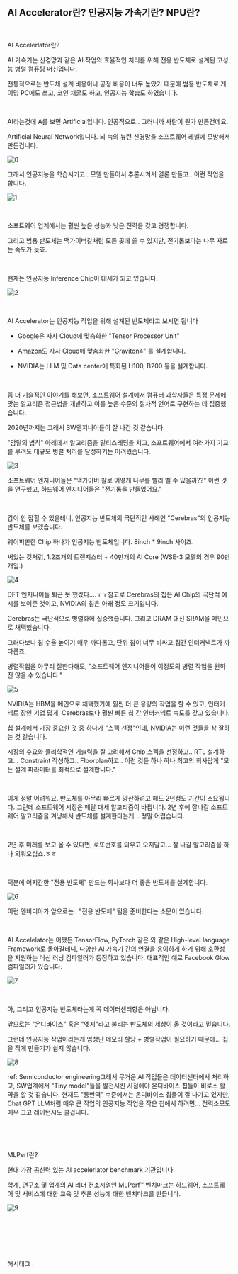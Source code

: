 ## AI Accelerator란? 인공지능 가속기란? NPU란?

​

AI Accelerlator란?

AI 가속기는 신경망과 같은 AI 작업의 효율적인 처리를 위해 전용 반도체로 설계된 고성능 병렬 컴퓨팅 머신입니다.

전통적으로는 반도체 설계 비용이나 공정 비용이 너무 높았기 때문에 범용 반도체로 게이밍 PC에도 쓰고, 코인 채굴도 하고, 인공지능 학습도 하였습니다.

​

AI라는것에 A를 보면 Artificial입니다. 인공적으로.. 그러니까 사람이 뭔가 만든건데요.

Artificial Neural Network입니다. 뇌 속의 뉴런 신경망을 소프트웨어 레벨에 모방해서 만든겁니다.

![0](/asset/img/223393183935/0.png)

그래서 인공지능을 학습시키고.. 모델 만들어서 추론시켜서 결론 만들고.. 이런 작업을 합니다.

![1](/asset/img/223393183935/1.png)

​

소프트웨어 업계에서는 훨씬 높은 성능과 낮은 전력을 갖고 경쟁합니다.

그리고 범용 반도체는 맥가이버칼처럼 모든 곳에 쓸 수 있지만, 전기톱보다는 나무 자르는 속도가 늦죠.

​

현재는 인공지능 Inference Chip이 대세가 되고 있습니다.

![2](/asset/img/223393183935/2.png)

​

AI Accelerator는 인공지능 작업을 위해 설계된 반도체라고 보시면 됩니다

- Google은 자사 Cloud에 맞춤화한 "Tensor Processor Unit"

- Amazon도 자사 Cloud에 맞춤화한 "Graviton4" 를 설계합니다.

- NVIDIA는 LLM 및 Data center에 특화된 H100, B200 등을 설계합니다.

​

좀 더 기술적인 이야기를 해보면, 소프트웨어 설계에서 컴퓨터 과학자들은 특정 문제에 맞는 알고리즘 접근법을 개발하고 이를 높은 수준의 절차적 언어로 구현하는 데 집중했습니다.

2020년까지는 그래서 SW엔지니어들이 잘 나간 것 같습니다.

"암달의 법칙" 아래에서 알고리즘을 멀티스레딩을 치고, 소프트웨어에서 여러가지 기교를 부려도 대규모 병렬 처리를 달성하기는 어려웠습니다.

![3](/asset/img/223393183935/3.png)

소프트웨어 엔지니어들은 "맥가이버 칼로 어떻게 나무를 빨리 벨 수 있을까??" 이런 것을 연구했고, 하드웨어 엔지니어들은 "전기톱을 만들었어요."

​

감이 안 잡힐 수 있을테니, 인공지능 반도체의 극단적인 사례인 "Cerebras"의 인공지능 반도체를 보겠습니다.

웨이퍼만한 Chip 하나가 인공지능 반도체입니다. 8inch * 9inch 사이즈.

써있는 것처럼, 1.2조개의 트랜지스터 + 40만개의 AI Core (WSE-3 모델의 경우 90만개임.)

![4](/asset/img/223393183935/4.png)

DFT 엔지니어들 퇴근 못 했겠다....ㅜㅜ참고로 Cerebras의 칩은 AI Chip의 극단적 예시를 보여준 것이고, NVIDIA의 칩은 아래 정도 크기입니다.

Cerebras는 극단적으로 병렬화에 집중했습니다. 그리고 DRAM 대신 SRAM을 메인으로 채택했습니다.

그러다보니 칩 수율 높이기 매우 까다롭고, 단위 칩이 너무 비싸고,칩간 인터커넥트가 까다롭죠.

병렬작업을 아무리 잘한다해도, "소프트웨어 엔지니어들이 이정도의 병렬 작업을 원하진 않을 수 있습니다."

![5](/asset/img/223393183935/5.png)

NVIDIA는 HBM을 메인으로 채택했기에 훨씬 더 큰 용량의 작업을 할 수 있고, 인터커넥트 장인 기업 답게, Cerebras보다 훨씬 빠른 칩 간 인터커넥트 속도를 갖고 있습니다.

칩 설계에서 가장 중요한 것 중 하나가 "스펙 선정"인데, NVIDIA는 이런 것들을 참 잘하는 것 같습니다.

시장의 수요와 물리학적인 기술력을 잘 고려해서 Chip 스펙을 선정하고.. RTL 설계하고... Constraint 작성하고.. Floorplan하고.. 이런 것들 하나 하나 최고의 회사답게  "모든 설계 파라미터를 최적으로 설계합니다."

​

이게 정말 어려워요. 반도체를 아무리 빠르게 양산하려고 해도 2년정도 기간이 소요됩니다. 그런데 소프트웨어 시장은 매달 대세 알고리즘이 바뀝니다. 2년 후에 잘나갈 소프트웨어 알고리즘을 겨냥해서 반도체를 설계한다는게... 정말 어렵습니다.

​

2년 후 미래를 보고 올 수 있다면, 로또번호를 외우고 오지말고... 잘 나갈 알고리즘을 하나 외워오십쇼.ㅎㅎ

​

덕분에 어지간한 "전용 반도체" 만드는 회사보다 더 좋은 반도체를 설계합니다.

![6](/asset/img/223393183935/6.png)

이런 엔비디아가 앞으로는.. "전용 반도체" 팀을 준비한다는 소문이 있습니다.

​

AI Accelelator는 어쨌든 TensorFlow, PyTorch 같은 와 같은 High-level language Framework로 돌아갈테니, 다양한 AI 가속기 간의 연결을 용이하게 하기 위해 호환성을 지원하는 머신 러닝 컴파일러가 등장하고 있습니다. 대표적인 예로 Facebook Glow 컴파일러가 있습니다.

![7](/asset/img/223393183935/7.png)

​

아, 그리고 인공지능 반도체라는게 꼭 데이터센터향은 아닙니다.

앞으로는 "온디바이스" 혹은 "엣지"라고 불리는 반도체의 세상이 올 것이라고 믿습니다.

그런데 인공지능 작업이라는게 엄청난 메모리 할당 + 병렬작업이 필요하기 때문에... 칩을 작게 만들기가 쉽지 않습니다.

![8](/asset/img/223393183935/8.png)

ref: Semiconductor engineering그래서 무거운 AI 작업들은 데이터센터에서 처리하고, SW업계에서 "Tiny model"들을 발전시킨 시점에야 온디바이스 칩들이 비로소 활약을 할 것 같습니다. 현재도 "통번역" 수준에서는 온디바이스 칩들이 잘 나가고 있지만, Chat GPT LLM처럼 매우 큰 작업의 인공지능 작업을 작은 칩에서 하려면... 전력소모도 매우 크고 레이턴시도 클겁니다.

​

​

MLPerf란?

현대 가장 공신력 있는 AI accelerlator benchmark 기관입니다.

학계, 연구소 및 업계의 AI 리더 컨소시엄인 MLPerf™ 벤치마크는 하드웨어, 소프트웨어 및 서비스에 대한 교육 및 추론 성능에 대한 벤치마크를 만듭니다.

![9](/asset/img/223393183935/9.png)

​

​

​

 해시태그 : 